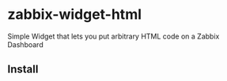 # zabbix-widget-html
Simple Widget that lets you put arbitrary HTML code on a Zabbix Dashboard

## Install
